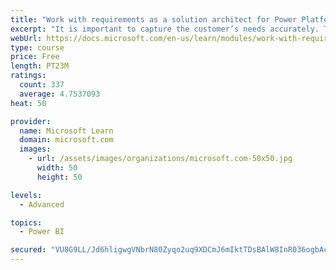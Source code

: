 ```yaml
---
title: "Work with requirements as a solution architect for Power Platform and Dynamics 365"
excerpt: "It is important to capture the customer’s needs accurately. This module explains how to capture requirements and identify functional and non-functional items."
webUrl: https://docs.microsoft.com/en-us/learn/modules/work-with-requirements/
type: course
price: Free
length: PT23M
ratings:
  count: 337
  average: 4.7537093
heat: 50

provider:
  name: Microsoft Learn
  domain: microsoft.com
  images:
    - url: /assets/images/organizations/microsoft.com-50x50.jpg
      width: 50
      height: 50

levels:
  - Advanced

topics:
  - Power BI

secured: "VU8G9LL/Jd6hligwgVNbrN80Zyqo2uq9XDCmJ6mIktTDsBAlW8InR036ogbAc8jtN1nB497eJQkZtNhEYdqYgAGymd4Wxr2vxTTDKsd3naiesn0J/yCGNgD6tm+uttcsXoKXh5NIeIN4im8XiZuw7Igr/x0o0NFKkRcHjIl5hTDSnvntzHGWrJAhfZJ55KaMsDeGUUzaBnB9ys1JDc4p/L7lZyv/2K3zhyxUBe1g4jCu0HUvM5q+cQqEQL2+uX3u6Vkbgq479swcbTL/Apzqzv6441+9EBMoPjQnnq1hBdLSDhwvoMW9U5IrlzmHo+Y4sd5XaVb0ejTXJCqEebDpB0Nnn58Qp6HZJxsf2qdMg+HQ6WD6xT/Xu2LHyKnXfKei69CEEXWeH4lATfUTkNzj0pGL4p2ckuP/nvwBKFz1a/c=;VGbIzjO7MliWasWmCGOE2w=="
---
```


